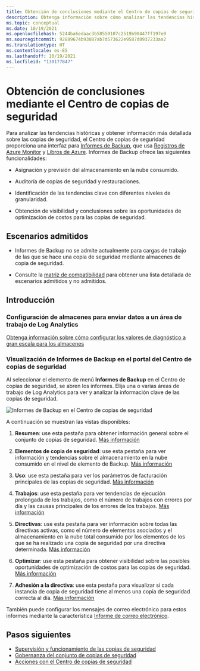 ```yaml
---
title: Obtención de conclusiones mediante el Centro de copias de seguridad
description: Obtenga información sobre cómo analizar las tendencias históricas y sacar conclusiones más profundas sobre las copias de seguridad con el Centro de copias de seguridad.
ms.topic: conceptual
ms.date: 10/19/2021
ms.openlocfilehash: 5244ba6edaac3b58550107c2519b90447ff197e0
ms.sourcegitcommit: 92889674b93087ab7d573622e9587d0937233aa2
ms.translationtype: HT
ms.contentlocale: es-ES
ms.lasthandoff: 10/19/2021
ms.locfileid: "130177847"
---
```

# <a name="obtain-insights-using-backup-center"></a>Obtención de conclusiones mediante el Centro de copias de seguridad

Para analizar las tendencias históricas y obtener información más detallada sobre las copias de seguridad, el Centro de copias de seguridad proporciona una interfaz para [Informes de Backup](configure-reports.md), que usa [Registros de Azure Monitor](../azure-monitor/logs/data-platform-logs.md) y [Libros de Azure](../azure-monitor/visualize/workbooks-overview.md). Informes de Backup ofrece las siguientes funcionalidades:

- Asignación y previsión del almacenamiento en la nube consumido.

- Auditoría de copias de seguridad y restauraciones.

- Identificación de las tendencias clave con diferentes niveles de granularidad.

- Obtención de visibilidad y conclusiones sobre las oportunidades de optimización de costos para las copias de seguridad.

## <a name="supported-scenarios"></a>Escenarios admitidos

- Informes de Backup no se admite actualmente para cargas de trabajo de las que se hace una copia de seguridad mediante almacenes de copia de seguridad.

- Consulte la [matriz de compatibilidad](backup-center-support-matrix.md) para obtener una lista detallada de escenarios admitidos y no admitidos.

## <a name="get-started"></a>Introducción

### <a name="configure-your-vaults-to-send-data-to-a-log-analytics-workspace"></a>Configuración de almacenes para enviar datos a un área de trabajo de Log Analytics

[Obtenga información sobre cómo configurar los valores de diagnóstico a gran escala para los almacenes](./configure-reports.md#get-started)

### <a name="view-backup-reports-in-the-backup-center-portal"></a>Visualización de Informes de Backup en el portal del Centro de copias de seguridad

Al seleccionar el elemento de menú **Informes de Backup** en el Centro de copias de seguridad, se abren los informes. Elija una o varias áreas de trabajo de Log Analytics para ver y analizar la información clave de las copias de seguridad.

![Informes de Backup en el Centro de copias de seguridad](./media/backup-center-obtain-insights/backup-center-backup-reports.png)

A continuación se muestran las vistas disponibles:

1. **Resumen**: use esta pestaña para obtener información general sobre el conjunto de copias de seguridad. [Más información](./configure-reports.md#summary)

2. **Elementos de copia de seguridad**: use esta pestaña para ver información y tendencias sobre el almacenamiento en la nube consumido en el nivel de elemento de Backup. [Más información](./configure-reports.md#backup-items)

3. **Uso**: use esta pestaña para ver los parámetros de facturación principales de las copias de seguridad. [Más información](./configure-reports.md#usage)

4. **Trabajos**: use esta pestaña para ver tendencias de ejecución prolongada de los trabajos, como el número de trabajos con errores por día y las causas principales de los errores de los trabajos. [Más información](./configure-reports.md#jobs)

5. **Directivas**: use esta pestaña para ver información sobre todas las directivas activas, como el número de elementos asociados y el almacenamiento en la nube total consumido por los elementos de los que se ha realizado una copia de seguridad por una directiva determinada. [Más información](./configure-reports.md#policies)

6. **Optimizar**: use esta pestaña para obtener visibilidad sobre las posibles oportunidades de optimización de costos para las copias de seguridad. [Más información](./configure-reports.md#optimize)

7. **Adhesión a la directiva**: use esta pestaña para visualizar si cada instancia de copia de seguridad tiene al menos una copia de seguridad correcta al día. [Más información](./configure-reports.md#policy-adherence)

También puede configurar los mensajes de correo electrónico para estos informes mediante la característica [Informe de correo electrónico](backup-reports-email.md).

## <a name="next-steps"></a>Pasos siguientes

- [Supervisión y funcionamiento de las copias de seguridad](backup-center-monitor-operate.md)
- [Gobernanza del conjunto de copias de seguridad](backup-center-govern-environment.md)
- [Acciones con el Centro de copias de seguridad](backup-center-actions.md)
